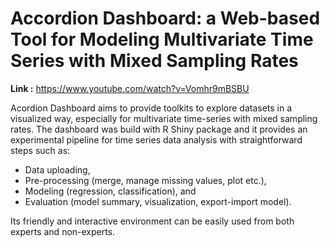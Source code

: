 # Accordion Dashboard: a Web-based Tool for Modeling Multivariate Time Series with Mixed Sampling Rates

**Link :** https://www.youtube.com/watch?v=Vomhr9mBSBU

Acordion Dashboard aims to provide toolkits to explore datasets in a visualized way, especially for multivariate time-series with mixed sampling rates. The dashboard was build with R Shiny package and it provides an experimental pipeline for time series data analysis with straightforward steps such as:
- Data uploading, 
- Pre-processing (merge, manage missing values, plot etc.), 
- Modeling (regression, classification), and 
- Evaluation (model summary, visualization, export-import model).

Its friendly and interactive environment can be easily used from both experts and non-experts.


